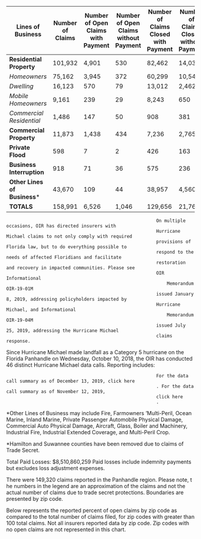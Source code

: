 **Lines of Business** |  **Number of Claims** |  **Number of Open Claims with Payment** |  **Number of Open Claims without Payment** |  **Number of Claims Closed with Payment** |  **Number of Claims Closed without Payment** |  **Percent of Claims Close** **d**  
---|---|---|---|---|---|---  
**Residential Property** |  101,932  |  4,901  |  530  |  82,462  |  14,039  |  94.7%   
_Homeowners_ |  75,162  |  3,945  |  372  |  60,299  |  10,546  |  94.3%   
_Dwelling_ |  16,123  |  570  |  79  |  13,012  |  2,462  |  96.0%   
_Mobile Homeowners_ |  9,161  |  239  |  29  |  8,243  |  650  |  97.1%   
_Commercial Residential_ |  1,486  |  147  |  50  |  908  |  381  |  86.7%   
**Commercial Property** |  11,873  |  1,438  |  434  |  7,236  |  2,765  |  84.2%   
**Private Flood** |  598  |  7  |  2  |  426  |  163  |  98.5%   
**Business Interruption** |  918  |  71  |  36  |  575  |  236  |  88.3%   
**Other Lines of Business*** |  43,670  |  109  |  44  |  38,957  |  4,560  |  99.6%   
**TOTALS** |  158,991  |  6,526  |  1,046  |  129,656  |  21,763  |  95.2% 



                                                            On multiple occasions, OIR has directed insurers with
                                                            Hurricane Michael claims to not only comply with required
                                                            provisions of Florida law, but to do everything possible to
                                                            respond to the needs of affected Floridians and facilitate
                                                            restoration and recovery in impacted communities. Please see
                                                            OIR Informational
                                                                Memorandum OIR-19-01M
                                                            issued January 8, 2019, addressing policyholders impacted by
                                                            Hurricane Michael, and Informational
                                                                Memorandum OIR-19-04M
                                                            issued July 25, 2019, addressing the Hurricane Michael
                                                            claims response.
                                                        
Since Hurricane Michael made landfall as a Category 5
                                                            hurricane on the Florida Panhandle on Wednesday, October 10,
                                                            2018, the OIR has conducted 46 distinct Hurricane Michael
                                                            data calls. Reporting includes:

                                                            For the data call summary as of December 13, 2019, click here
                                                            . For the data call summary as of November 12, 2019,
                                                            click here
                                                            .
                                                        


*Other Lines of Business may include Fire, Farmowners
                                                            ’Multi-Peril, Ocean Marine, Inland Marine, Private
                                                            Passenger Automobile Physical Damage, Commercial Auto
                                                            Physical Damage, Aircraft, Glass, Boiler and Machinery,
                                                            Industrial Fire, Industrial Extended Coverage, and
                                                            Multi-Peril Crop.


*Hamilton and Suwannee counties have been removed due to
                                                            claims of Trade Secret.


Total Paid Losses:
                                                        $8,510,860,259
Paid losses include indemnity payments but excludes loss
                                                            adjustment expenses.


There
                                                                were 149,320 claims reported in the Panhandle region.
                                                                Please note, t
                                                            he numbers in the legend are an approximation of the claims
                                                            and not the actual number of claims due to trade secret
                                                            protections. Boundaries are presented by zip code.
                                                        
Below represents the reported percent of open claims by zip code
                                                        as compared to the total number of claims filed, for zip codes
                                                        with greater than 100 total claims. Not all insurers reported
                                                        data by zip code. Zip codes with no open claims are not
                                                        represented in this chart.
